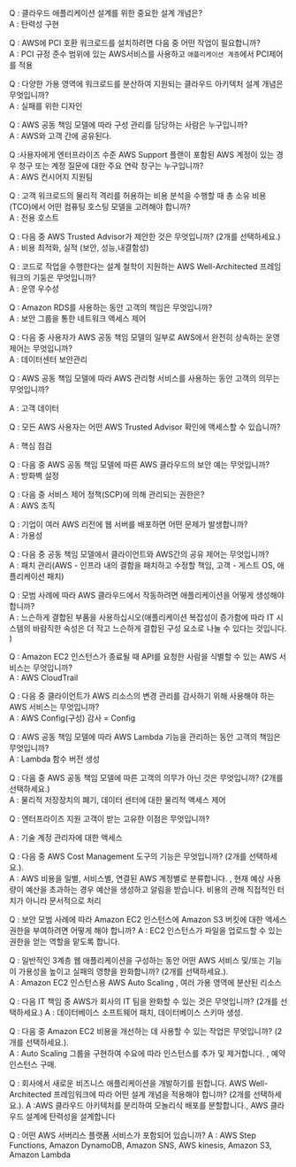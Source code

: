 Q : 클라우드 애플리케이션 설계를 위한 중요한 설계 개념은?  
A : 탄력성 구현

Q : AWS에 PCI 호환 워크로드를 설치하려면 다음 중 어떤 작업이 필요합니까?  
A : PCI 규정 준수 범위에 있는 AWS서비스를 사용하고 `애플리케이션 계층`에서 PCI제어를 적용

Q : 다양한 가용 영역에 워크로드를 분산하여 지원되는 클라우드 아키텍처 설계 개념은 무엇입니까?  
A : 실패를 위한 디자인

Q : AWS 공동 책임 모델에 따라 구성 관리를 담당하는 사람은 누구입니까?  
A : AWS와 고객 간에 공유된다.

Q :사용자에게 엔터프라이즈 수준 AWS Support 플랜이 포함된 AWS 계정이 있는 경우 청구 또는 계정 질문에 대한 주요 연락 창구는 누구입니까?  
A : AWS 컨시어지 지원팀

Q : 고객 워크로드의 물리적 격리를 허용하는 비용 분석을 수행할 때 총 소유 비용(TCO)에서 어떤 컴퓨팅 호스팅 모델을 고려해야 합니까?  
A : 전용 호스트

Q : 다음 중 AWS Trusted Advisor가 제안한 것은 무엇입니까? (2개를 선택하세요.)  
A : 비용 최적화, 실적 (보안, 성능,내결함성)

Q : 코드로 작업을 수행한다는 설계 철학이 지원하는 AWS Well-Architected 프레임워크의 기둥은 무엇입니까?  
A : 운영 우수성

Q : Amazon RDS를 사용하는 동안 고객의 책임은 무엇입니까?  
A : 보안 그룹을 통한 네트워크 액세스 제어

Q : 다음 중 사용자가 AWS 공동 책임 모델의 일부로 AWS에서 완전히 상속하는 운영 제어는 무엇입니까?  
A : 데이터센터 보안관리

Q : AWS 공동 책임 모델에 따라 AWS 관리형 서비스를 사용하는 동안 고객의 의무는 무엇입니까?   



A : 고객 데이터

Q : 모든 AWS 사용자는 어떤 AWS Trusted Advisor 확인에 액세스할 수 있습니까?  


A : 핵심 점검

Q : 다음 중 AWS 공동 책임 모델에 따른 AWS 클라우드의 보안 예는 무엇입니까?  
A : 방화벽 설정

Q : 다음 중 서비스 제어 정책(SCP)에 의해 관리되는 권한은?  
A : AWS 조직

Q : 기업이 여러 AWS 리전에 웹 서버를 배포하면 어떤 문제가 발생합니까?  
A : 가용성

Q : 다음 중 공동 책임 모델에서 클라이언트와 AWS간의 공유 제어는 무엇입니까?  
A : 패치 관리(AWS - 인프라 내의 결함을 패치하고 수정할 책임, 고객 - 게스트 OS, 애플리케이션 패치)

Q : 모범 사례에 따라 AWS 클라우드에서 작동하려면 애플리케이션을 어떻게 생성해야 합니까?  
A : 느슨하게 결합된 부품을 사용하십시오(애플리케이션 복잡성이 증가함에 따라 IT 시스템의 바람직한 속성은 더 작고 느슨하게 결합된 구성 요소로 나눌 수 있다는 것입니다. )

Q : Amazon EC2 인스턴스가 종료될 때 API를 요청한 사람을 식별할 수 있는 AWS 서비스는 무엇입니까?  
A : AWS CloudTrail

Q : 다음 중 클라이언트가 AWS 리소스의 변경 관리를 감사하기 위해 사용해야 하는 AWS 서비스는 무엇입니까?  
A : AWS Config(구성) 감사 = Config

Q : AWS 공동 책임 모델에 따라 AWS Lambda 기능을 관리하는 동안 고객의 책임은 무엇입니까?  
A : Lambda 함수 버전 생성

Q : 다음 중 AWS 공동 책임 모델에 따른 고객의 의무가 아닌 것은 무엇입니까? (2개를 선택하세요.)  
A : 물리적 저장장치의 폐기, 데이터 센터에 대한 물리적 액세스 제어

Q : 엔터프라이즈 지원 고객이 받는 고유한 이점은 무엇입니까?  

A : 기술 계정 관리자에 대한 액세스

Q : 다음 중 AWS Cost Management 도구의 기능은 무엇입니까? (2개를 선택하세요.).  
A : AWS 비용을 일별, 서비스별, 연결된 AWS 계정별로 분류합니다. ,  현재 예상 사용량이 예산을 초과하는 경우 예산을 생성하고 알림을 받습니다. 비용의 관해 직접적인 터치가 아니라 문서적으로 처리  

Q : 보안 모범 사례에 따라 Amazon EC2 인스턴스에 Amazon S3 버킷에 대한 액세스 권한을 부여하려면 어떻게 해야 합니까?
A : EC2 인스턴스가 파일을 업로드할 수 있는 권한을 얻는 역할을 맡도록 합니다.  

Q : 일반적인 3계층 웹 애플리케이션을 구성하는 동안 어떤 AWS 서비스 및/또는 기능이 가용성을 높이고 실패의 영향을 완화합니까? (2개를 선택하세요.).  
A : Amazon EC2 인스턴스용 AWS Auto Scaling , 여러 가용 영역에 분산된 리소스  

Q : 다음 IT 책임 중 AWS가 회사의 IT 팀을 완화할 수 있는 것은 무엇입니까? (2개를 선택하세요.)
A : 데이터베이스 소프트웨어 패치, 데이터베이스 스키마 생성. 

Q : 다음 중 Amazon EC2 비용을 개선하는 데 사용할 수 있는 작업은 무엇입니까? (2개를 선택하세요.).  
A : Auto Scaling 그룹을 구현하여 수요에 따라 인스턴스를 추가 및 제거합니다. , 예약 인스턴스 구매.  

Q : 회사에서 새로운 비즈니스 애플리케이션을 개발하기를 원합니다. AWS Well-Architected 프레임워크에 따라 어떤 설계 개념을 적용해야 합니까? (2개를 선택하세요.). 
A :AWS 클라우드 아키텍처를 분리하여 모놀리식 배포를 분할합니다., AWS 클라우드 설계에 탄력성을 설계합니다

Q : 어떤 AWS 서버리스 플랫폼 서비스가 포함되어 있습니까?
A : AWS Step Functions, Amazon DynamoDB, Amazon SNS, AWS kinesis, Amazon S3, Amazon Lambda
